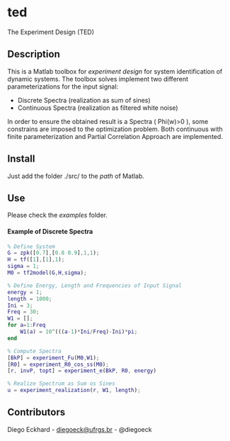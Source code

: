 # ted

The Experiment Design (TED)

## Description

This is a Matlab toolbox for *experiment design* for system identification of dynamic systems.
The toolbox solves implement two different parameterizations for the input signal:
* Discrete Spectra (realization as sum of sines)
* Continuous Spectra (realization as filtered white noise)

In order to ensure the obtained result is a Spectra ( Phi(w)>0 ), some constrains are imposed to the optimization problem. Both continuous with finite parameterization and Partial Correlation Approach are implemented.



## Install

Just add the folder ./src/ to the *path* of Matlab.

## Use

Please check the *examples* folder.

#### Example of Discrete Spectra

```matlab
% Define System
G = zpk([0.7],[0.8 0.9],1,1);
H = tf([1],[1],1);
sigma = 1;
M0 = tf2model(G,H,sigma);

% Define Energy, Length and Frequencies of Input Signal
energy = 1;
length = 1000;
Ini = 3;
Freq = 30;
W1 = [];
for a=1:Freq
    W1(a) = 10^(((a-1)*Ini/Freq)-Ini)*pi;
end

% Compute Spectra
[BkP] = experiment_Fu(M0,W1);
[R0] = experiment_R0_cos_ss(M0);
[r, invP, topt] = experiment_e(BkP, R0, energy)

% Realize Spectrum as Sum os Sines
u = experiment_realization(r, W1, length);
```


## Contributors

Diego Eckhard - diegoeck@ufrgs.br - @diegoeck
